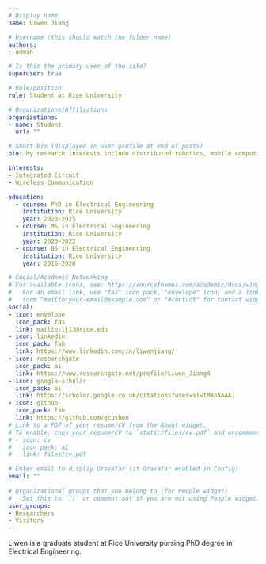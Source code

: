 ```yaml
---
# Display name
name: Liwen Jiang

# Username (this should match the folder name)
authors:
- admin

# Is this the primary user of the site?
superuser: true

# Role/position
role: Student at Rice University

# Organizations/Affiliations
organizations:
- name: Student
  url: ""

# Short bio (displayed in user profile at end of posts)
bio: My research interests include distributed robotics, mobile computing and programmable matter.

interests:
- Integrated Circuit
- Wireless Communication

education:
  - course: PhD in Electrical Engineering
    institution: Rice University
    year: 2020-2025
  - course: MS in Electrical Engineering
    institution: Rice University
    year: 2020-2022
  - course: BS in Electrical Engineering
    institution: Rice University
    year: 2016-2020

# Social/Academic Networking
# For available icons, see: https://sourcethemes.com/academic/docs/widgets/#icons
#   For an email link, use "fas" icon pack, "envelope" icon, and a link in the
#   form "mailto:your-email@example.com" or "#contact" for contact widget.
social:
- icon: envelope
  icon_pack: fas
  link: mailto:lj13@rice.edu 
- icon: linkedin
  icon_pack: fab
  link: https://www.linkedin.com/in/liwenjiang/  
- icon: researchgate
  icon_pack: ai
  link: https://www.researchgate.net/profile/Liwen_Jiang4  
- icon: google-scholar
  icon_pack: ai
  link: https://scholar.google.co.uk/citations?user=sIwtMXoAAAAJ
- icon: github
  icon_pack: fab
  link: https://github.com/gcushen
# Link to a PDF of your resume/CV from the About widget.
# To enable, copy your resume/CV to `static/files/cv.pdf` and uncomment the lines below.  
# - icon: cv
#   icon_pack: ai
#   link: files/cv.pdf

# Enter email to display Gravatar (if Gravatar enabled in Config)
email: ""
  
# Organizational groups that you belong to (for People widget)
#   Set this to `[]` or comment out if you are not using People widget.  
user_groups:
- Researchers
- Visitors
---
```


Liwen is a graduate student at Rice University pursing PhD degree in Electrical Engineering.

